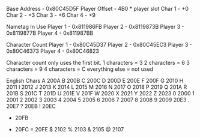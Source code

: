 Base Address - 0x80C45D5F
  Player Offset - 4B0 * player slot
    Char 1 - +0
    Char 2 - +3
    Char 3 - +6
    Char 4 - +9

Nametag In Use
  Player 1 - 0x811986FB
  Player 2 - 0x8119873B
  Player 3 - 0x8119877B
  Player 4 - 0x811987BB

Character Count
  Player 1 - 0x80C45D37
  Player 2 - 0x80C45EC3
  Player 3 - 0x80C46373
  Player 4 - 0x80C46823

Character count only uses the first bit.
  1 characters = 3
  2 characters = 6
  3 characters = 9
  4 characters = C
  everything else = not used

English Chars
A 200A
B 200B
C 200C
D 200D
E 200E
F 200F
G 2010
H 2011
I 2012
J 2013
K 2014
L 2015
M 2016
N 2017
O 2018
P 2019
Q 201A
R 201B
S 201C
T 201D
U 201E
V 201F
W 2020
X 2021
Y 2022
Z 2023
0 2000
1 2001
2 2002
3 2003
4 2004
5 2005
6 2006
7 2007
8 2008
9 2009
  20E3
. 20E7
? 20EB
! 20EC
+ 20FB
- 20FC
= 20FE
$ 2102
% 2103
& 2105
@ 2107
